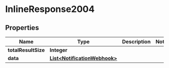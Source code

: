 

# InlineResponse2004

## Properties

Name | Type | Description | Notes
------------ | ------------- | ------------- | -------------
**totalResultSize** | **Integer** |  | 
**data** | [**List&lt;NotificationWebhook&gt;**](NotificationWebhook.md) |  | 




